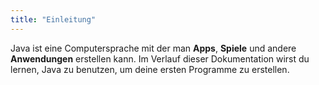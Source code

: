 ```yaml
---
title: "Einleitung"
---
```


Java ist eine Computersprache mit der man **Apps**, **Spiele** und andere **Anwendungen** erstellen kann.
Im Verlauf dieser Dokumentation wirst du lernen, Java zu benutzen, um deine ersten Programme zu erstellen.